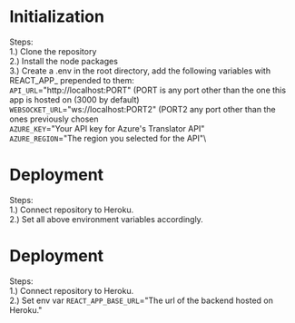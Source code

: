 # Initialization
Steps:\
1.) Clone the repository\
2.) Install the node packages\
3.) Create a .env in the root directory, add the following variables with REACT_APP_ prepended to them:\
`API_URL`="http://localhost:PORT" (PORT is any port other than the one this app is hosted on (3000 by default)\
`WEBSOCKET_URL`="ws://localhost:PORT2" (PORT2 any port other than the ones previously chosen\
`AZURE_KEY`="Your API key for Azure's Translator API"\
`AZURE_REGION`="The region you selected for the API"\

# Deployment
Steps:\
1.) Connect repository to Heroku.\
2.) Set all above environment variables accordingly.

# Deployment
Steps:\
1.) Connect repository to Heroku.\
2.) Set env var `REACT_APP_BASE_URL`="The url of the backend hosted on Heroku."